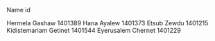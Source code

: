 Name                  id

Hermela Gashaw        1401389
Hana Ayalew           1401373
Etsub Zewdu           1401215
Kidistemariam Getinet 1401544
Eyerusalem Chernet    1401229

